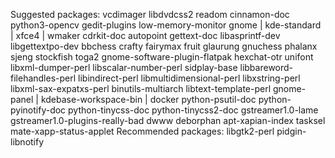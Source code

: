 


Suggested packages:
  vcdimager libdvdcss2 readom cinnamon-doc python3-opencv gedit-plugins low-memory-monitor gnome | kde-standard | xfce4 | wmaker
  cdrkit-doc autopoint gettext-doc libasprintf-dev libgettextpo-dev bbchess crafty fairymax fruit glaurung gnuchess phalanx
  sjeng stockfish toga2 gnome-software-plugin-flatpak hexchat-otr unifont libxml-dumper-perl libscalar-number-perl sidplay-base
  libbareword-filehandles-perl libindirect-perl libmultidimensional-perl libxstring-perl libxml-sax-expatxs-perl
  binutils-multiarch libtext-template-perl gnome-panel | kdebase-workspace-bin | docker python-psutil-doc python-pyinotify-doc
  python-tinycss-doc python-tinycss2-doc gstreamer1.0-lame gstreamer1.0-plugins-really-bad dwww deborphan apt-xapian-index
  tasksel mate-xapp-status-applet
Recommended packages:
  libgtk2-perl pidgin-libnotify
